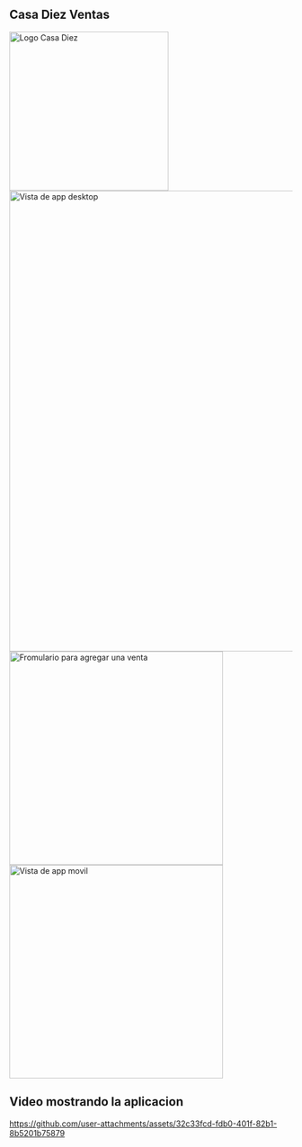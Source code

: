 ## Casa Diez Ventas


<img src="https://github.com/user-attachments/assets/8103b70d-4165-4552-929f-93b81fedd31c" alt="Logo Casa Diez" width="283" height="283">

<img src="https://github.com/user-attachments/assets/2951352b-8963-464a-9ad6-1ee94780dc33" alt="Vista de app desktop" width="820" height="auto">

<img src="https://github.com/user-attachments/assets/7f4c01d4-62ea-42c2-ac32-01d21c9eaec5" alt="Fromulario para agregar una venta" width="380" height="auto">
<br>
<img src="https://github.com/user-attachments/assets/186a11fe-1454-4b25-b167-a97ed3acb836" alt="Vista de app movil" width="380" height="auto">

## Video mostrando la aplicacion

https://github.com/user-attachments/assets/32c33fcd-fdb0-401f-82b1-8b5201b75879
